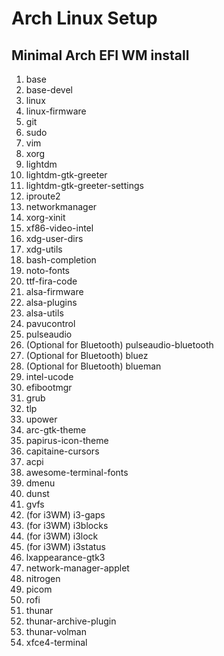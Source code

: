# Arch Linux Setup

## Minimal Arch EFI WM install

1. base
2. base-devel
3. linux
4. linux-firmware
5. git
6. sudo
7. vim
8. xorg
9. lightdm
10. lightdm-gtk-greeter
11. lightdm-gtk-greeter-settings
12. iproute2
13. networkmanager
14. xorg-xinit
15. xf86-video-intel
16. xdg-user-dirs
17. xdg-utils
18. bash-completion
19. noto-fonts
20. ttf-fira-code
21. alsa-firmware
22. alsa-plugins
23. alsa-utils
24. pavucontrol
25. pulseaudio
26. (Optional for Bluetooth) pulseaudio-bluetooth
27. (Optional for Bluetooth) bluez
28. (Optional for Bluetooth) blueman
29. intel-ucode
30. efibootmgr
31. grub
32. tlp
33. upower
34. arc-gtk-theme
35. papirus-icon-theme
36. capitaine-cursors
37. acpi
38. awesome-terminal-fonts
39. dmenu
40. dunst
41. gvfs
42. (for i3WM) i3-gaps
43. (for i3WM) i3blocks
44. (for i3WM) i3lock
45. (for i3WM) i3status
46. lxappearance-gtk3
47. network-manager-applet
48. nitrogen
49. picom
50. rofi
51. thunar
52. thunar-archive-plugin
53. thunar-volman
54. xfce4-terminal